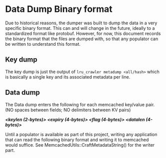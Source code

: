 # Data Dump Binary format
Due to historical reasons, the dumper was built to dump the data in a very specific binary format. This can and will change in the future, ideally to a standardized format like protobuf. However, for now, this document records the binary format that the files are dumped with, so that any populator can be written to understand this format.

## Key dump
The key dump is just the output of `lru_crawler metadump <all/hash>` which is basically a single key and its associated metadata per line.

## Data dump
The Data dump enters the following for each memcached key/value pair. (NO spaces between fields; NO delimiters between KV pairs)

***<keylen (2-bytes)> <key> <expiry (4-bytes)> <flag (4-bytes)> <datalen (4-bytes)> <data>***

Until a populator is available as part of this project, writing any application that can read the following binary format and writing it to memcached would suffice. See MemcachedUtils::CraftMetadataString() for the writer part.